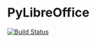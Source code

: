 # PyLibreOffice
[![Build Status](https://travis-ci.org/bashkirtsevich/PyLibreOffice.svg?branch=master)](https://travis-ci.org/bashkirtsevich/PyLibreOffice)
